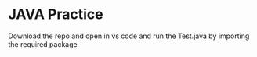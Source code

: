 # JAVA Practice

Download the repo and open in vs code and run the Test.java  by importing the required package